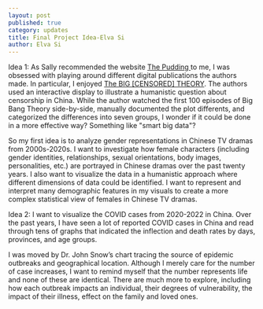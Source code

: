 ```yaml
---
layout: post
published: true
category: updates
title: Final Project Idea-Elva Si
author: Elva Si
---
```



Idea 1: 
As Sally recommended the website [The Pudding ](https://pudding.cool/) to me, I was obsessed with playing around different digital publications the authors made. In particular, I enjoyed [The BIG [CENSORED] THEORY](https://pudding.cool/2022/08/censorship/). The authors used an interactive display to illustrate a humanistic question about censorship in China. While the author watched the first 100 episodes of Big Bang Theory side-by-side, manually documented the plot differents, and categorized the differences into seven groups, I wonder if it could be done in a more effective way? Something like "smart big data"?

So my first idea is to analyze gender representations in Chinese TV dramas from 2000s-2020s. I want to investigate how female characters (including gender identities, relationships, sexual orientations, body images, personalities, etc.) are portrayed in Chinese dramas over the past twenty years. I also want to visualize the data in a humanistic approach where different dimensions of data could be identified. I want to represent and interpret many demographic features in my visuals to create a more complex statistical view of females in Chinese TV dramas.


Idea 2:
I want to visualize the COVID cases from 2020-2022 in China. Over the past years, I have seen a lot of  reported COVID cases in China and read through tens of graphs that indicated the inflection and death rates by days, provinces, and age groups. 

I was moved by Dr. John Snow’s chart tracing the source of epidemic outbreaks and geographical location. Although I merely care for the number of case increases, I want to remind myself that the number represents life and none of these are identical. There are much more to explore, including how each outbreak impacts an individual, their degrees of vulnerability, the impact of their illness, effect on the family and loved ones.